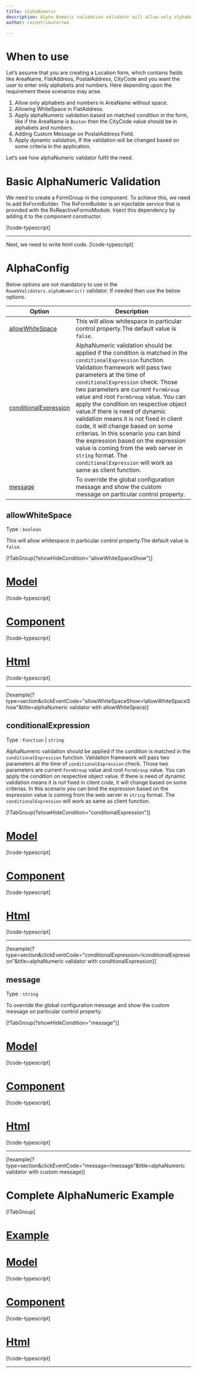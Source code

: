 ```yaml
---
title: alphaNumeric
description: Alpha Numeric validation validator will allow only alphabets and numbers to be entered,It will not allow any special character. If user tries to do so the property will become invalid. 
author: rxcontributortwo

---
```

# When to use
Let’s assume that you are creating a Location form, which contains fields like AreaName, FlatAddress, PostalAddress, CityCode and you want the user to enter only alphabets and numbers. Here depending upon the requirement these scenarios may arise.
1.	Allow only alphabets and numbers in AreaName without space.
2.	Allowing WhiteSpace in FlatAddress.
3.	Apply alphaNumeric validation based on matched condition in the form, like if the AreaName is `Boston` then the CityCode value should be in alphabets and numbers.
4.	Adding Custom Message on PostalAddress Field.
5.	Apply dynamic validation, If the validation will be changed based on some criteria in the application.

Let’s see how alphaNumeric validator fulfil the need.

# Basic AlphaNumeric Validation

We need to create a FormGroup in the component. To achieve this, we need to add RxFormBuilder. The RxFormBuilder is an injectable service that is provided with the RxReactiveFormsModule. Inject this dependency by adding it to the component constructor.

[!code-typescript[](\assets\reactive-form-validators\validators\alphaNumeric\add\alpha-numeric-add.component.ts)]
***

Next, we need to write html code.
[!code-typescript[](\assets\reactive-form-validators\validators\alphaNumeric\add\alpha-numeric-add.component.html)]

<app-alphaNumeric-add-validator></app-alphaNumeric-add-validator>

# AlphaConfig 
Below options are not mandatory to use in the `RxwebValidators.alphaNumeric()` validator. If needed then use the below options.

|Option | Description |
|--- | ---- |
|[allowWhiteSpace](#allowwhitespace) | This will allow whitespace in particular control property.The default value is `false`. |
|[conditionalExpression](#conditionalexpressions) | AlphaNumeric validation should be applied if the condition is matched in the `conditionalExpression` function. Validation framework will pass two parameters at the time of `conditionalExpression` check. Those two parameters are current `FormGroup` value and root `FormGroup` value. You can apply the condition on respective object value.If there is need of dynamic validation means it is not fixed in client code, it will change based on some criterias. In this scenario you can bind the expression based on the expression value is coming from the web server in `string` format. The `conditionalExpression` will work as same as client function. |
|[message](#message) | To override the global configuration message and show the custom message on particular control property. |

## allowWhiteSpace 
Type :  `boolean` 

This will allow whitespace in particular control property.The default value is `false`.

[!TabGroup(?showHideCondition="allowWhiteSpaceShow")]
# [Model](#tab\allowWhiteSpacemodel)
[!code-typescript[](\assets\reactive-form-validators\validators\alphaNumeric\allowWhiteSpace\location.model.ts)]
# [Component](#tab\allowWhiteSpaceComponent)
[!code-typescript[](\assets\reactive-form-validators\validators\alphaNumeric\allowWhiteSpace\alpha-numeric-allow-white-space.component.ts)]
# [Html](#tab\allowWhiteSpaceHtml)
[!code-typescript[](\assets\reactive-form-validators\validators\alphaNumeric\allowWhiteSpace\alpha-numeric-allow-white-space.component.html)]
***

[!example(?type=section&clickEventCode="allowWhiteSpaceShow=!allowWhiteSpaceShow"&title=alphaNumeric validator with allowWhiteSpace)]
<app-alphaNumeric-allowWhiteSpace-validator></app-alphaNumeric-allowWhiteSpace-validator>

## conditionalExpression 
Type :  `Function`  |  `string` 

AlphaNumeric validation should be applied if the condition is matched in the `conditionalExpression` function. Validation framework will pass two parameters at the time of `conditionalExpression` check. Those two parameters are current `FormGroup` value and root `FormGroup` value. You can apply the condition on respective object value.
If there is need of dynamic validation means it is not fixed in client code, it will change based on some criterias. In this scenario you can bind the expression based on the expression value is coming from the web server in `string` format. The `conditionalExpression` will work as same as client function.

[!TabGroup(?showHideCondition="conditionalExpression")]
# [Model](#tab\conditionalExpressionmodel)
[!code-typescript[](\assets\reactive-form-validators\validators\alphaNumeric\conditionalExpression\location.model.ts)]
# [Component](#tab\conditionalExpressionComponent)
[!code-typescript[](\assets\reactive-form-validators\validators\alphaNumeric\conditionalExpression\alpha-numeric-conditional-expressions.component.ts)]
# [Html](#tab\conditionalExpressionHtml)
[!code-typescript[](\assets\reactive-form-validators\validators\alphaNumeric\conditionalExpression\alpha-numeric-conditional-expressions.component.html)]
***

[!example(?type=section&clickEventCode="conditionalExpression=!conditionalExpression"&title=alphaNumeric validator with conditionalExpression)]
<app-alphaNumeric-conditionalExpression-validator></app-alphaNumeric-conditionalExpression-validator>

## message 
Type :  `string` 

To override the global configuration message and show the custom message on particular control property.
 
[!TabGroup(?showHideCondition="message")]
# [Model](#tab\messageModel)
[!code-typescript[](\assets\reactive-form-validators\validators\alphaNumeric\message\location.model.ts)]
# [Component](#tab\messageComponent)
[!code-typescript[](\assets\reactive-form-validators\validators\alphaNumeric\message\alpha-numeric-message.component.ts)]
# [Html](#tab\messageHtml)
[!code-typescript[](\assets\reactive-form-validators\validators\alphaNumeric\message\alpha-numeric-message.component.html)]
***

[!example(?type=section&clickEventCode="message=!message"&title=alphaNumeric validator with custom message)]
<app-alphaNumeric-message-validator></app-alphaNumeric-message-validator>

# Complete AlphaNumeric Example
[!TabGroup]
# [Example](#tab\completeexample)
<app-alphaNumeric-complete></app-alphaNumeric-complete>
# [Model](#tab\completemodel)
[!code-typescript[](\assets\reactive-form-validators\validators\alphaNumeric\complete\location.model.ts)]
# [Component](#tab\completecomponent)
[!code-typescript[](\assets\reactive-form-validators\validators\alphaNumeric\complete\alpha-numeric-complete.component.ts)]
# [Html](#tab\completehtml)
[!code-typescript[](\assets\reactive-form-validators\validators\alphaNumeric\complete\alpha-numeric-complete.component.html)]
***
